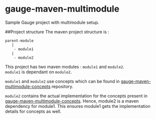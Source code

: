 # gauge-maven-multimodule
Sample Gauge project with multimodule setup.  

##Project structure
The maven project structure is : 
```
parent-module   
   |
    - module1
   |
    - module2
```

This project has two maven modules : `module1` and `module2`.  
`module1` is dependant on `module2`.

`module1` and `module2` use concepts which can be found in [gauge-maven-multimodule-concepts](https://github.com/nehashri/gauge-maven-multimodule-concepts.git) repository.

`module2` contains the actual implementation for the concepts present in [gauge-maven-multimodule-concepts](https://github.com/nehashri/gauge-maven-multimodule-concepts.git). Hence, module2 is a maven dependency for module1. This ensures module1 gets the implementation details for concepts as well.
